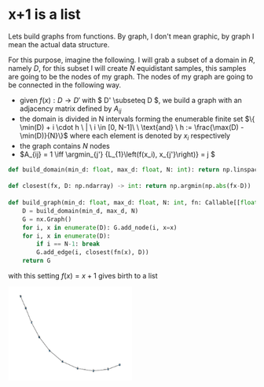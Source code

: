 # x+1 is a list

<script src="https://cdn.jsdelivr.net/npm/mathjax@3.2.2/es5/tex-mml-chtml.js"></script>

Lets build graphs from functions. By graph, I don't mean graphic, by graph I mean the actual data structure.

For this purpose, imagine the following. I will grab a subset of a domain in $R$, namely $D$, for this subset I will create $N$ equidistant samples, this samples are going to be the nodes of my graph. The nodes of my graph are going to be connected in the following way.

- given $f(x): D \rightarrow D'$  with $ D' \subseteq D $, we build a graph with an adjacency matrix defined by $A_{ij}$
- the domain is divided in N intervals forming the enumerable finite set $\{ \min(D) + i \cdot h \ | \ i \in [0, N-1]\ \ \text{and} \ h := \frac{\max(D) - \min(D)}{N}\}$ where each element is denoted by $x_i$ respectively
- the graph contains $N$ nodes
- $A_{ij} = 1 \iff \argmin_{j'} \{L_{1}\left(f(x_i), x_{j'}\right)\} = j $



```python
def build_domain(min_d: float, max_d: float, N: int): return np.linspace(min_d, max_d, N)

def closest(fx, D: np.ndarray) -> int: return np.argmin(np.abs(fx-D))

def build_graph(min_d: float, max_d: float, N: int, fn: Callable[[float], float]) -> nx.Graph:
    D = build_domain(min_d, max_d, N)
    G = nx.Graph()
    for i, x in enumerate(D): G.add_node(i, x=x)
    for i, x in enumerate(D):
        if i == N-1: break
        G.add_edge(i, closest(fn(x), D))
    return G
```

with this setting $f(x) = x+1$ gives birth to a list

<img style="width:50%;height:50%;justify-content:center"  src="https://github.com/ivanbelenky/brief/blob/master/assets/x+1.png?raw=true"/>
